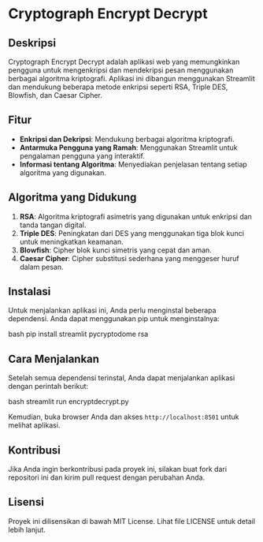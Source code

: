 # Cryptograph Encrypt Decrypt

## Deskripsi
Cryptograph Encrypt Decrypt adalah aplikasi web yang memungkinkan pengguna untuk mengenkripsi dan mendekripsi pesan menggunakan berbagai algoritma kriptografi. Aplikasi ini dibangun menggunakan Streamlit dan mendukung beberapa metode enkripsi seperti RSA, Triple DES, Blowfish, dan Caesar Cipher.

## Fitur
- **Enkripsi dan Dekripsi**: Mendukung berbagai algoritma kriptografi.
- **Antarmuka Pengguna yang Ramah**: Menggunakan Streamlit untuk pengalaman pengguna yang interaktif.
- **Informasi tentang Algoritma**: Menyediakan penjelasan tentang setiap algoritma yang digunakan.

## Algoritma yang Didukung
1. **RSA**: Algoritma kriptografi asimetris yang digunakan untuk enkripsi dan tanda tangan digital.
2. **Triple DES**: Peningkatan dari DES yang menggunakan tiga blok kunci untuk meningkatkan keamanan.
3. **Blowfish**: Cipher blok kunci simetris yang cepat dan aman.
4. **Caesar Cipher**: Cipher substitusi sederhana yang menggeser huruf dalam pesan.

## Instalasi
Untuk menjalankan aplikasi ini, Anda perlu menginstal beberapa dependensi. Anda dapat menggunakan pip untuk menginstalnya:

bash
pip install streamlit pycryptodome rsa


## Cara Menjalankan
Setelah semua dependensi terinstal, Anda dapat menjalankan aplikasi dengan perintah berikut:

bash
streamlit run encryptdecrypt.py

Kemudian, buka browser Anda dan akses `http://localhost:8501` untuk melihat aplikasi.

## Kontribusi
Jika Anda ingin berkontribusi pada proyek ini, silakan buat fork dari repositori ini dan kirim pull request dengan perubahan Anda.

## Lisensi
Proyek ini dilisensikan di bawah MIT License. Lihat file LICENSE untuk detail lebih lanjut.
